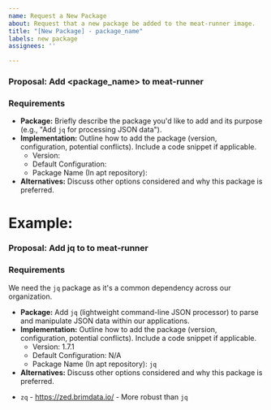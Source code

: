 ```yaml
---
name: Request a New Package
about: Request that a new package be added to the meat-runner image.
title: "[New Package] - package_name"
labels: new package
assignees: ''

---
```


### Proposal: Add <package_name> to meat-runner

### Requirements

* **Package:** Briefly describe the package you'd like to add and its purpose (e.g., "Add `jq` for processing JSON data").
* **Implementation:** Outline how to add the package (version, configuration, potential conflicts). Include a code snippet if applicable.
  * Version:
  * Default Configuration:
  * Package Name (In apt repository): 
* **Alternatives:** Discuss other options considered and why this package is preferred.

# Example:

### Proposal: Add jq to to meat-runner

### Requirements
We need the `jq` package as it's a common dependency across our organization.

* **Package:** Add `jq` (lightweight command-line JSON processor) to parse and manipulate JSON data within our applications.
* **Implementation:** Outline how to add the package (version, configuration, potential conflicts). Include a code snippet if applicable.
  * Version: 1.7.1
  * Default Configuration: N/A
  * Package Name (In apt repository): `jq`
* **Alternatives:** Discuss other options considered and why this package is preferred.
- `zq` - https://zed.brimdata.io/ - More robust than `jq`
